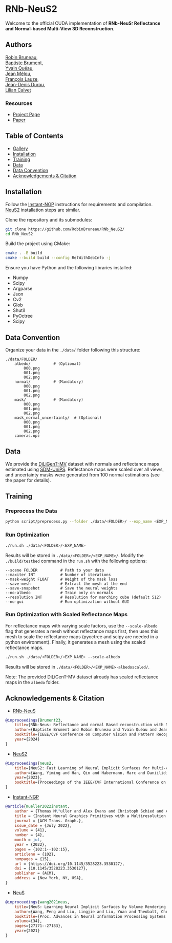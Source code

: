 # RNb-NeuS2

Welcome to the official CUDA implementation of **RNb-NeuS: Reflectance and Normal-based Multi-View 3D Reconstruction**.

## Authors

[Robin Bruneau](https://robinbruneau.github.io/),  
[Baptiste Brument](https://bbrument.github.io/),  
[Yvain Quéau](https://sites.google.com/view/yvainqueau),  
[Jean Mélou](https://www.irit.fr/~Jean.Melou/),  
[François Lauze](https://loutchoa.github.io/),  
[Jean-Denis Durou](https://www.irit.fr/~Jean-Denis.Durou/),  
[Lilian Calvet](https://scholar.google.com/citations?user=6JewdrMAAAAJ&hl=en)

### Resources

- [Project Page](https://robinbruneau.github.io/publications/rnb_neus.html)
- [Paper](https://arxiv.org/abs/2312.01215)


## Table of Contents

- [Gallery](#gallery)
- [Installation](#installation)
- [Training](#training)
- [Data](#data)
- [Data Convention](#data-convention)
- [Acknowledgements & Citation](#acknowledgements--citation)

## Installation

Follow the [Instant-NGP](https://github.com/NVlabs/instant-ngp#building-instant-ngp-windows--linux) instructions for requirements and compilation. [NeuS2](https://github.com/19reborn/NeuS2) installation steps are similar.

Clone the repository and its submodules:
```bash
git clone https://github.com/RobinBruneau/RNb_NeuS2/
cd RNb_NeuS2
```

Build the project using CMake:
```bash
cmake . -B build
cmake --build build --config RelWithDebInfo -j 
```

Ensure you have Python and the following libraries installed:
- Numpy
- Scipy
- Argparse
- Json
- Cv2
- Glob
- Shutil
- PyOctree
- Scipy

## Data Convention

Organize your data in the `./data/` folder following this structure:
```plaintext
./data/FOLDER/
    albedo/          # (Optional)
        000.png
        001.png
        002.png
    normal/          # (Mandatory)
        000.png
        001.png
        002.png
    mask/            # (Mandatory)
        000.png
        001.png
        002.png
    mask_normal_uncertainty/  # (Optional)
        000.png
        001.png
        002.png
    cameras.npz
```

## Data

We provide the [DiLiGenT-MV](https://drive.google.com/file/d/1TEBM6Dd7IwjRqJX0p8JwT9hLmy_vA5nU/view?usp=drive_link) dataset with normals and reflectance maps estimated using [SDM-UniPS](https://github.com/satoshi-ikehata/SDM-UniPS-CVPR2023/). Reflectance maps were scaled over all views, and uncertainty masks were generated from 100 normal estimations (see the paper for details).

## Training

### Preprocess the Data

```bash
python script/preprocess.py --folder ./data/<FOLDER>/ --exp_name <EXP_NAME>
```

### Run Optimization

```bash
./run.sh ./data/<FOLDER>/<EXP_NAME>
```

Results will be stored in `./data/<FOLDER>/<EXP_NAME>/`. Modify the `./build/testbed` command in the `run.sh` with the following options:

```plaintext
--scene FOLDER          # Path to your data
--maxiter INT           # Number of iterations
--mask-weight FLOAT     # Weight of the mask loss
--save-mesh             # Extract the mesh at the end
--save-snapshot         # Save the neural weights
--no-albedo             # Train only on normals
--resolution INT        # Resolution for marching cube (default 512)
--no-gui                # Run optimization without GUI
```

### Run Optimization with Scaled Reflectance Maps

For reflectance maps with varying scale factors, use the `--scale-albedo` flag that generates a mesh without reflectance maps first, then uses this mesh to scale the reflectance maps (pyoctree and scipy are needed in a python environment). Finally, it generates a mesh using the scaled reflectance maps. 

```bash
./run.sh ./data/<FOLDER>/<EXP_NAME> --scale-albedo
```
Results will be stored in `./data/<FOLDER>/<EXP_NAME>-albedoscaled/`.

Note: The provided DiLiGenT-MV dataset already has scaled reflectance maps in the `albedo` folder.

## Acknowledgements & Citation

- [RNb-NeuS](https://robinbruneau.github.io/publications/rnb_neus.html)

```bibtex
@inproceedings{Brument23,
    title={RNb-Neus: Reflectance and normal Based reconstruction with NeuS},
    author={Baptiste Brument and Robin Bruneau and Yvain Quéau and Jean Mélou and François Lauze and Jean-Denis Durou and Lilian Calvet},
    booktitle={IEEE/CVF Conference on Computer Vision and Pattern Recognition (CVPR)},
    year={2024}
}
```

- [NeuS2](https://vcai.mpi-inf.mpg.de/projects/NeuS2/)

```bibtex
@inproceedings{neus2,
    title={NeuS2: Fast Learning of Neural Implicit Surfaces for Multi-view Reconstruction}, 
    author={Wang, Yiming and Han, Qin and Habermann, Marc and Daniilidis, Kostas and Theobalt, Christian and Liu, Lingjie},
    year={2023},
    booktitle={Proceedings of the IEEE/CVF International Conference on Computer Vision (ICCV)}
}
```

- [Instant-NGP](https://github.com/NVlabs/instant-ngp)

```bibtex
@article{mueller2022instant,
    author = {Thomas M\"uller and Alex Evans and Christoph Schied and Alexander Keller},
    title = {Instant Neural Graphics Primitives with a Multiresolution Hash Encoding},
    journal = {ACM Trans. Graph.},
    issue_date = {July 2022},
    volume = {41},
    number = {4},
    month = jul,
    year = {2022},
    pages = {102:1--102:15},
    articleno = {102},
    numpages = {15},
    url = {https://doi.org/10.1145/3528223.3530127},
    doi = {10.1145/3528223.3530127},
    publisher = {ACM},
    address = {New York, NY, USA},
}
```

- [NeuS](https://lingjie0206.github.io/papers/NeuS/)

```bibtex
@inproceedings{wang2021neus,
    title={NeuS: Learning Neural Implicit Surfaces by Volume Rendering for Multi-view Reconstruction},
    author={Wang, Peng and Liu, Lingjie and Liu, Yuan and Theobalt, Christian and Komura, Taku and Wang, Wenping},
    booktitle={Proc. Advances in Neural Information Processing Systems (NeurIPS)},
    volume={34},
    pages={27171--27183},
    year={2021}
}
